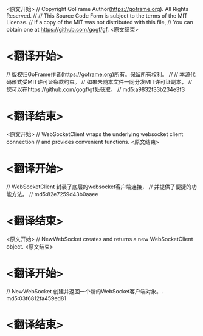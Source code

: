
<原文开始>
// Copyright GoFrame Author(https://goframe.org). All Rights Reserved.
//
// This Source Code Form is subject to the terms of the MIT License.
// If a copy of the MIT was not distributed with this file,
// You can obtain one at https://github.com/gogf/gf.
<原文结束>

# <翻译开始>
// 版权归GoFrame作者(https://goframe.org)所有。保留所有权利。
//
// 本源代码形式受MIT许可证条款约束。
// 如果未随本文件一同分发MIT许可证副本，
// 您可以在https://github.com/gogf/gf处获取。
// md5:a9832f33b234e3f3
# <翻译结束>


<原文开始>
// WebSocketClient wraps the underlying websocket client connection
// and provides convenient functions.
<原文结束>

# <翻译开始>
// WebSocketClient 封装了底层的websocket客户端连接，
// 并提供了便捷的功能方法。
// md5:82e7259d43b0aaee
# <翻译结束>


<原文开始>
// NewWebSocket creates and returns a new WebSocketClient object.
<原文结束>

# <翻译开始>
// NewWebSocket 创建并返回一个新的WebSocket客户端对象。. md5:03f6812fa459ed81
# <翻译结束>

